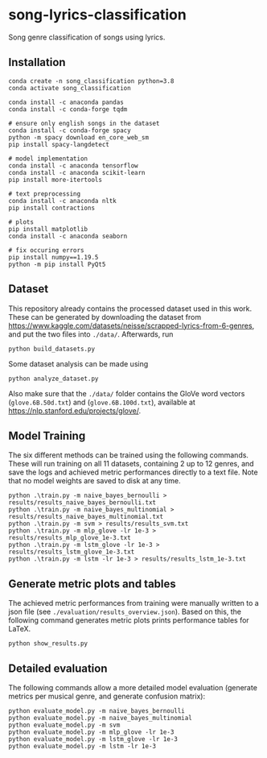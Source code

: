 # song-lyrics-classification
Song genre classification of songs using lyrics.

## Installation
```
conda create -n song_classification python=3.8
conda activate song_classification

conda install -c anaconda pandas 
conda install -c conda-forge tqdm 

# ensure only english songs in the dataset
conda install -c conda-forge spacy
python -m spacy download en_core_web_sm
pip install spacy-langdetect

# model implementation
conda install -c anaconda tensorflow
conda install -c anaconda scikit-learn 
pip install more-itertools

# text preprocessing
conda install -c anaconda nltk 
pip install contractions

# plots
pip install matplotlib
conda install -c anaconda seaborn 

# fix occuring errors
pip install numpy==1.19.5
python -m pip install PyQt5
```

## Dataset
This repository already contains the processed dataset used in this work. These can be generated by downloading the dataset from https://www.kaggle.com/datasets/neisse/scrapped-lyrics-from-6-genres, and put the two files into `./data/`. Afterwards, run 
```
python build_datasets.py
```

Some dataset analysis can be made using 
```
python analyze_dataset.py
```

Also make sure that the `./data/` folder contains the GloVe word vectors (`glove.6B.50d.txt`) and (`glove.6B.100d.txt`), available at https://nlp.stanford.edu/projects/glove/.


## Model Training
The six different methods can be trained using the following commands. These will run training on all 11 datasets, containing 2 up to 12 genres, and save the logs and achieved metric performances directly to a text file. Note that no model weights are saved to disk at any time.

```
python .\train.py -m naive_bayes_bernoulli > results/results_naive_bayes_bernoulli.txt
python .\train.py -m naive_bayes_multinomial > results/results_naive_bayes_multinomial.txt
python .\train.py -m svm > results/results_svm.txt
python .\train.py -m mlp_glove -lr 1e-3 > results/results_mlp_glove_1e-3.txt
python .\train.py -m lstm_glove -lr 1e-3 > results/results_lstm_glove_1e-3.txt
python .\train.py -m lstm -lr 1e-3 > results/results_lstm_1e-3.txt
```

## Generate metric plots and tables
The achieved metric performances from training were manually written to a json file (see `./evaluation/results_overview.json`). Based on this, the following command generates metric plots prints performance tables for LaTeX.
```
python show_results.py
```

## Detailed evaluation
The following commands allow a more detailed model evaluation (generate metrics per musical genre, and generate confusion matrix):
```
python evaluate_model.py -m naive_bayes_bernoulli
python evaluate_model.py -m naive_bayes_multinomial
python evaluate_model.py -m svm 
python evaluate_model.py -m mlp_glove -lr 1e-3
python evaluate_model.py -m lstm_glove -lr 1e-3
python evaluate_model.py -m lstm -lr 1e-3
```


